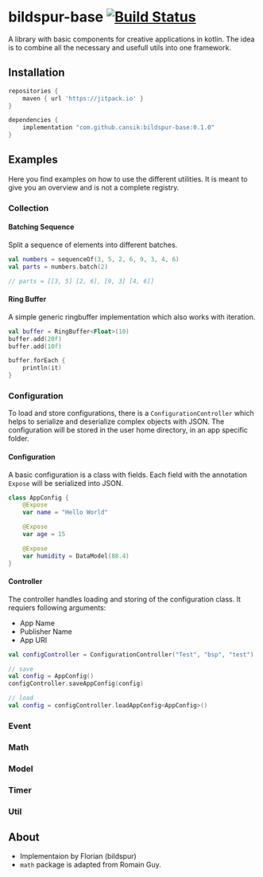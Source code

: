 # bildspur-base [![Build Status](https://travis-ci.org/cansik/bildspur-base.svg?branch=master)](https://travis-ci.org/cansik/bildspur-base)
A library with basic components for creative applications in kotlin. The idea is to combine all the necessary and usefull utils into one framework.

## Installation

```groovy
repositories {
    maven { url 'https://jitpack.io' }
}

dependencies {
    implementation "com.github.cansik:bildspur-base:0.1.0"
}
```

## Examples
Here you find examples on how to use the different utilities. It is meant to give you an overview and is not a complete registry.

### Collection
#### Batching Sequence
Split a sequence of elements into different batches.

```kotlin
val numbers = sequenceOf(3, 5, 2, 6, 9, 3, 4, 6)
val parts = numbers.batch(2)

// parts = [[3, 5] [2, 6], [9, 3] [4, 6]]
```

#### Ring Buffer
A simple generic ringbuffer implementation which also works with iteration.

```kotlin
val buffer = RingBuffer<Float>(10)
buffer.add(20f)
buffer.add(10f)

buffer.forEach { 
    println(it)
}
```

### Configuration
To load and store configurations, there is a `ConfigurationController` which helps to serialize and deserialize complex objects with JSON. The configuration will be stored in the user home directory, in an app specific folder.

#### Configuration
A basic configuration is a class with fields. Each field with the annotation `Expose` will be serialized into JSON.

```kotlin
class AppConfig {
    @Expose
    var name = "Hello World"

    @Expose
    var age = 15

    @Expose
    var humidity = DataModel(88.4)
}
```

#### Controller
The controller handles loading and storing of the configuration class. It requiers following arguments:

- App Name
- Publisher Name
- App URI

```kotlin
val configController = ConfigurationController("Test", "bsp", "test")

// save
val config = AppConfig()
configController.saveAppConfig(config)

// load
val config = configController.loadAppConfig<AppConfig>()
```

### Event

### Math

### Model

### Timer

### Util


## About

- Implementaion by Florian (bildspur)
- `math` package is adapted from Romain Guy.
